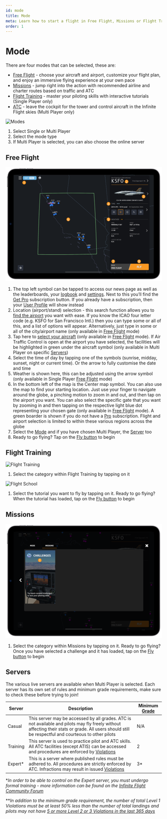 ```yaml
---
id: mode
title: Mode
meta: Learn how to start a flight in Free Flight, Missions or Flight Training mode within Infinite Flight.
order: 1
---
```


# Mode

There are four modes that can be selected, these are:

- [Free Flight](/guide/getting-started-guide/home-user-interface/mode#free-flight) - choose your aircraft and airport, customize your flight plan, and enjoy an immersive flying experience at your own pace
- [Missions](/guide/getting-started-guide/home-user-interface/mode#missions) - jump right into the action with recommended airline and charter routes based on traffic and ATC
- [Flight Training](/guide/getting-started-guide/home-user-interface/mode#free-training) - master your piloting skills with interactive tutorials (Single Player only)
- [ATC](/guide/getting-started-guide/home-user-interface/air-traffic-control) - leave the cockpit for the tower and control aircraft in the Infinite Flight skies (Multi Player only)



![Modes](_images/manual/frames/mode-242.png)



1. Select Single or Multi Player
1. Select the mode type
1. If Multi Player is selected, you can also choose the online server



## Free Flight



![Free Flight](_images/manual/frames/home-screen-243.png)



1. The top left symbol can be tapped to access our news page as well as the leaderboards, your [logbook](/guide/getting-started-guide/home-user-interface/logbook#logbook) and [settings](/guide/getting-started-guide/home-user-interface/settings#settings). Next to this you’ll find the [Get Pro](/guide/getting-started-guide/home-user-interface/subscriptions) subscription button. If you already have a subscription, then your [User Profile](/guide/getting-started-guide/home-user-interface/user-profile) will show instead
2. Location (airport/stand) selection - this search function allows you to [find the airport](/guide/getting-started-guide/home-user-interface/home-screen#airport-and-gate-selection) you want with ease. If you know the ICAO four letter code (e.g. KSFO for San Francisco Intl.) then you can type some or all of this, and a list of options will appear. Alternatively, just type in some or all of the city/airport name (only available in [Free Flight](/guide/getting-started-guide/home-user-interface/mode#free-flight) mode)
3. Tap here to [select your aircraft](/guide/getting-started-guide/home-user-interface/home-screen#aircraft-selection) (only available in [Free Flight](/guide/getting-started-guide/home-user-interface/mode#free-flight) mode). If Air Traffic Control is open at the airport you have selected, the facilities will be highlighted in green under the aircraft symbol (only available in Multi Player on specific [Servers](/guide/getting-started-guide/home-user-interface/mode#servers))
4. Select the time of day by tapping one of the symbols (sunrise, midday, sunset, night or current time). Or the arrow to fully customise the date and time
5. Weather is shown here, this can be adjusted using the arrow symbol (only available in Single Player [Free Flight](/guide/getting-started-guide/home-user-interface/mode#free-flight) mode)
6. In the bottom left of the map is the Center map symbol. You can also use the map to find your starting location. Just use your finger to navigate around the globe, a pinching motion to zoom in and out, and then tap on the airport you want. You can also select the specific gate that you want by zooming in and then tapping on the respective light blue dot representing your chosen gate (only available in [Free Flight](/guide/getting-started-guide/home-user-interface/mode#free-flight) mode). A green boarder is shown if you do not have a [Pro](/guide/getting-started-guide/home-user-interface/subscriptions) subscription. Flight and airport selection is limited to within these various regions across the globe
7. Select the [Mode](/guide/getting-started-guide/home-user-interface/mode#mode) and if you have chosen Multi Player, the [Server](/guide/getting-started-guide/home-user-interface/mode#servers) too
8. Ready to go flying? Tap on the [Fly button](/guide/getting-started-guide/pilot-user-interface/fly-screen) to begin



## Flight Training



![Flight Training](_images/manual/frames/flight-training-242.png)



1. Select the category within Flight Training by tapping on it



![Flight School](_images/manual/frames/flight-school-242.png)



1. Select the tutorial you want to fly by tapping on it. Ready to go flying? When the tutorial has loaded, tap on the [Fly button](/guide/getting-started-guide/pilot-user-interface/fly-screen) to begin

    

## Missions



![Missions](_images/manual/frames/missions-243-v2.png)



1. Select the category within Missions by tapping on it. Ready to go flying? Once you have selected a challenge and it has loaded, tap on the [Fly button](/guide/getting-started-guide/pilot-user-interface/fly-screen) to begin




## Servers

The various live servers are available when Multi Player is selected. Each server has its own set of rules and minimum grade requirements, make sure to check these before trying to join!



| Server   | Description                                                  | Minimum [Grade](/guide/getting-started-guide/home-user-interface/user-profile#the-grade-table) |
| -------- | ------------------------------------------------------------ | ------------------------------------------------------------ |
| Casual   | This server may be accessed by all grades. ATC is not available and pilots may fly freely without affecting their stats or grade. All users should still be respectful and courteous to other pilots | N/A                                                          |
| Training | This server is used to practice pilot and ATC skills. All ATC facilities (except ATIS) can be accessed and procedures are enforced by [Violations](/guide/getting-started-guide/pilot-user-interface/violations#violations) | 2                                                            |
| Expert*  | This is a server where published rules must be adhered to. All procedures are strictly enforced by ATC. Infractions may result in issued [Violations](/guide/getting-started-guide/pilot-user-interface/violations#violations) | 3*                                                           |

**In order to be able to control on the Expert server, you must undergo formal training - more information can be found on the [Infinite Flight Community Forum](https://community.infiniteflight.com/t/infinite-flight-atc-recruiting/564656)*

***In addition to the minimum grade requirement, the number of total Level 1 Violations must be at least 50% less than the number of total landings and pilots may not have [5 or more Level 2 or 3 Violations in the last 365 days](/guide/getting-started-guide/pilot-user-interface/violations#what-happens-if-i-get-a-violation%3F)*



